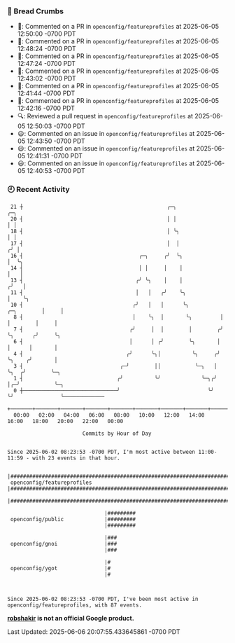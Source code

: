 ### 🍞 Bread Crumbs

 * 💬: Commented on a PR in  `openconfig/featureprofiles` at 2025-06-05 12:50:00 -0700 PDT
 * 💬: Commented on a PR in  `openconfig/featureprofiles` at 2025-06-05 12:48:24 -0700 PDT
 * 💬: Commented on a PR in  `openconfig/featureprofiles` at 2025-06-05 12:47:24 -0700 PDT
 * 💬: Commented on a PR in  `openconfig/featureprofiles` at 2025-06-05 12:43:02 -0700 PDT
 * 💬: Commented on a PR in  `openconfig/featureprofiles` at 2025-06-05 12:41:44 -0700 PDT
 * 💬: Commented on a PR in  `openconfig/featureprofiles` at 2025-06-05 12:42:16 -0700 PDT
 * 🔍: Reviewed a pull request in  `openconfig/featureprofiles` at 2025-06-05 12:50:03 -0700 PDT
 * 😃: Commented on an issue in `openconfig/featureprofiles` at 2025-06-05 12:43:50 -0700 PDT
 * 😃: Commented on an issue in `openconfig/featureprofiles` at 2025-06-05 12:41:31 -0700 PDT
 * 😃: Commented on an issue in `openconfig/featureprofiles` at 2025-06-05 12:40:53 -0700 PDT

### 🕘 Recent Activity
```
 21 ┼                                              ╭─╮                           ╭─╮
 20 ┤                                              │ │                           │ │
 18 ┤                                              │ ╰╮                          │ │
 17 ┤                                              │  │                         ╭╯ │
 16 ┤                                     ╭─╮     ╭╯  ╰╮                        │  ╰╮
 14 ┤                                     │ │     │    │                        │   │
 13 ┤                                    ╭╯ ╰╮    │    │                       ╭╯   │
 11 ┤                                    │   │   ╭╯    ╰╮                      │    ╰╮
 10 ┤                                   ╭╯   │   │      ╰╮          ╭─╮        │     │
  8 ┤                                   │    ╰╮  │       ╰╮         │ │        │     │
  7 ┤                                  ╭╯     │  │        │        ╭╯ ╰╮      ╭╯     ╰╮
  6 ┤                                  │      │ ╭╯        ╰╮       │   │      │       │
  4 ┤                                 ╭╯      ╰╮│          ╰╮     ╭╯   ╰╮    ╭╯       │
  3 ┤                               ╭─╯        ││           ╰─╮   │     ╰╮  ╭╯        ╰─╮
  1 ┤                              ╭╯          ╰╯             ╰─╮╭╯      │╭─╯           ╰─╮
  0 ┼──────────────────────────────╯                            ╰╯       ╰╯               ╰─────────────
    +───────+───────+───────+───────+───────+───────+───────+───────+───────+───────+───────+───────+────
  00:00   02:00   04:00   06:00   08:00   10:00   12:00   14:00   16:00   18:00   20:00   22:00   00:00   

						Commits by Hour of Day


Since 2025-06-02 08:23:53 -0700 PDT, I'm most active between 11:00-11:59 - with 23 events in that hour.

```



```
                               |#######################################################################################
 openconfig/featureprofiles    |#######################################################################################
                               |#######################################################################################

                               |#########
 openconfig/public             |#########
                               |#########

                               |###
 openconfig/gnoi               |###
                               |###

                               |#
 openconfig/ygot               |#
                               |#



Since 2025-06-02 08:23:53 -0700 PDT, I've been most active in openconfig/featureprofiles, with 87 events.

```
**[robshakir](mailto:robjs@google.com) is not an official Google product.**  


Last Updated: 2025-06-06 20:07:55.433645861 -0700 PDT
